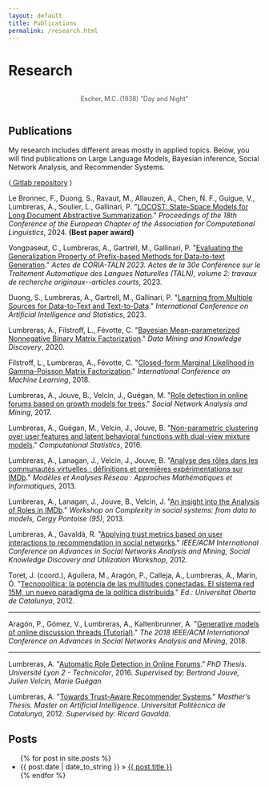 ```yaml
---
layout: default
title: Publications
permalink: /research.html
---
```


# Research
<div style="text-align: center;">
    <figure style="display: inline-block;">
        <img src="{{site.baseurl}}/assets/img/escher-geese-2.png" alt="" style="max-width: 100%;" />
        <figcaption style="text-align: left; font-size: 0.9em; color: #555;">Escher, M.C. (1938) "Day and Night"</figcaption>
    </figure>
</div>

<h2 class="section">Publications</h2>
My research includes different areas mostly in applied topics. Below, you will find publications on Large Language Models, Bayesian inference, Social Network Analysis, and Recommender Systems.
<p>
<div class="center-email">
(<a href="https://github.com/alumbreras?tab=repositories"><i class="fa fa-github fa-lg fa-fw"></i> Gitlab repository</a> )
</div>
</p>

Le Bronnec, F., Duong, S., Ravaut, M., Allauzen, A., Chen, N. F., Guigue, V., Lumbreras, A., Soulier, L., Gallinari, P. "[LOCOST: State-Space Models for Long Document Abstractive Summarization](https://example.com/locost-pdf)." *Proceedings of the 18th Conference of the European Chapter of the Association for Computational Linguistics*, 2024. **(Best paper award)**[<i class="fa fa-file-pdf-o fa-lg fa-fw"></i>](https://example.com/locost-pdf) <i class="fa fa-github fa-lg fa-fw"></i> <i class="fa fa-slideshare fa-lg fa-fw"></i> 

Vongpaseut, C., Lumbreras, A., Gartrell, M., Gallinari, P. "[Evaluating the Generalization Property of Prefix-based Methods for Data-to-text Generation](https://example.com/prefix-based-pdf)." *Actes de CORIA-TALN 2023. Actes de la 30e Conférence sur le Traitement Automatique des Langues Naturelles (TALN), volume 2: travaux de recherche originaux--articles courts*, 2023. [<i class="fa fa-file-pdf-o fa-lg fa-fw"></i>](https://example.com/prefix-based-pdf) <i class="fa fa-github fa-lg fa-fw"></i> <i class="fa fa-slideshare fa-lg fa-fw"></i>

Duong, S., Lumbreras, A., Gartrell, M., Gallinari, P. "[Learning from Multiple Sources for Data-to-Text and Text-to-Data](https://example.com/multiple-sources-pdf)." *International Conference on Artificial Intelligence and Statistics*, 2023. [<i class="fa fa-file-pdf-o fa-lg fa-fw"></i>](https://example.com/multiple-sources-pdf) <i class="fa fa-github fa-lg fa-fw"></i> <i class="fa fa-slideshare fa-lg fa-fw"></i>

Lumbreras, A., Filstroff, L., Févotte, C. "[Bayesian Mean-parameterized Nonnegative Binary Matrix Factorization](https://link.springer.com/article/10.1007/s10618-020-00712-w)." *Data Mining and Knowledge Discovery*, 2020. [<i class="fa fa-file-pdf-o fa-lg fa-fw"></i>](https://arxiv.org/abs/1812.06866) <i class="fa fa-github fa-lg fa-fw"></i> <i class="fa fa-slideshare fa-lg fa-fw"></i>

Filstroff, L., Lumbreras, A., Févotte, C. "[Closed-form Marginal Likelihood in Gamma-Poisson Matrix Factorization](http://proceedings.mlr.press/v80/filstroff18a/filstroff18a.pdf)." *International Conference on Machine Learning*, 2018. [<i class="fa fa-file-pdf-o fa-lg fa-fw"></i>](http://proceedings.mlr.press/v80/filstroff18a/filstroff18a.pdf) <i class="fa fa-github fa-lg fa-fw"></i> <i class="fa fa-slideshare fa-lg fa-fw"></i>

Lumbreras, A., Jouve, B., Velcin, J., Guégan, M. "[Role detection in online forums based on growth models for trees](https://www.springer.com/computer/database+management+%26+information+retrieval/journal/13278)." *Social Network Analysis and Mining*, 2017. [<i class="fa fa-file-pdf-o fa-lg fa-fw"></i>](https://www.springer.com/computer/database+management+%26+information+retrieval/journal/13278) <i class="fa fa-github fa-lg fa-fw"></i> <i class="fa fa-slideshare fa-lg fa-fw"></i>

Lumbreras, A., Guégan, M., Velcin, J., Jouve, B. "[Non-parametric clustering over user features and latent behavioral functions with dual-view mixture models](http://link.springer.com/article/10.1007/s00180-016-0668-0)." *Computational Statistics*, 2016. [<i class="fa fa-file-pdf-o fa-lg fa-fw"></i>]({{site.baseurl}}/assets/files/Lumbreras_et_al_2017_CompStats.pdf) [<i class="fa fa-github fa-lg fa-fw"></i>](https://github.com/alumbreras/Dual-DPGMM) <i class="fa fa-slideshare fa-lg fa-fw"></i>

Lumbreras, A., Lanagan, J., Velcin, J., Jouve, B. "[Analyse des rôles dans les communautés virtuelles : définitions et premières expérimentations sur IMDb](http://arxiv.org/ftp/arxiv/papers/1309/1309.7187.pdf)." *Modèles et Analyses Réseau : Approches Mathématiques et Informatiques*, 2013. [<i class="fa fa-file-pdf-o fa-lg fa-fw"></i>](http://arxiv.org/ftp/arxiv/papers/1309/1309.7187.pdf) <i class="fa fa-github fa-lg fa-fw"></i> <i class="fa fa-slideshare fa-lg fa-fw"></i>

Lumbreras, A., Lanagan, J., Jouve, B., Velcin, J. "[An insight into the Analysis of Roles in IMDb](http://complexity-in-social-systems.u-cergy.fr/?page_id=326)." *Workshop on Complexity in social systems: from data to models, Cergy Pontoise (95)*, 2013. [<i class="fa fa-file-pdf-o fa-lg fa-fw"></i>]({{site.baseurl}}/assets/files/Lumbreras_et_al_2013_1.pdf) <i class="fa fa-github fa-lg fa-fw"></i> [<i class="fa fa-slideshare fa-lg fa-fw"></i>]({{site.baseurl}}/assets/files/Lumbreras_et_al_2013_1_slides.pdf)

Lumbreras, A., Gavaldà, R. "[Applying trust metrics based on user interactions to recommendation in social networks](http://ieeexplore.ieee.org/document/6425600/)." *IEEE/ACM International Conference on Advances in Social Networks Analysis and Mining, Social Knowledge Discovery and Utilization Workshop*, 2012. [<i class="fa fa-file-pdf-o fa-lg fa-fw"></i>]({{site.baseurl}}/assets/files/Lumbreras_Gavalda_ASONAM_2012_extversion.pdf) [<i class="fa fa-github fa-lg fa-fw"></i>](https://bitbucket.org/alumbreras/trust-aware-recommender-system-for-tweets/) <i class="fa fa-slideshare fa-lg fa-fw"></i>

Toret, J. (coord.), Aguilera, M., Aragón, P., Calleja, A., Lumbreras, A., Marín, Ó. "[Tecnopolítica: la potencia de las multitudes conectadas. El sistema red 15M, un nuevo paradigma de la política distribuida](http://tecnopolitica.net/sites/default/files/1878-5799-3-PB%20%282%29.pdf)." *Ed.: Universitat Oberta de Catalunya*, 2012. [<i class="fa fa-file-pdf-o fa-lg fa-fw"></i>](http://tecnopolitica.net/sites/default/files/1878-5799-3-PB%20%282%29.pdf) <i class="fa fa-github fa-lg fa-fw"></i> <i class="fa fa-slideshare fa-lg fa-fw"></i>

-----

Aragón, P., Gómez, V., Lumbreras, A., Kaltenbrunner, A. "[Generative models of online discussion threads (Tutorial)](https://www.upf.edu/web/ai-ml/tutorial-asonam-2018)." *The 2018 IEEE/ACM International Conference on Advances in Social Networks Analysis and Mining*, 2018. [<i class="fa fa-file-pdf-o fa-lg fa-fw"></i>](https://www.upf.edu/web/ai-ml/tutorial-asonam-2018) <i class="fa fa-github fa-lg fa-fw"></i> [<i class="fa fa-slideshare fa-lg fa-fw"></i>](https://docs.google.com/presentation/d/1sHfJJKMrBTjN05J5qPf6LP6CqF5vwUX6kq0P7LCobmU/edit)

-----

Lumbreras, A. "[Automatic Role Detection in Online Forums](https://tel.archives-ouvertes.fr/tel-01439342/)." *PhD Thesis. Université Lyon 2 - Technicolor*, 2016. *Supervised by: Bertrand Jouve, Julien Velcin, Marie Guégan* [<i class="fa fa-file-pdf-o fa-lg fa-fw"></i>](https://tel.archives-ouvertes.fr/tel-01439342/) <i class="fa fa-github fa-lg fa-fw"></i> [<i class="fa fa-slideshare fa-lg fa-fw"></i>]({{site.url}}/files/PhD_soutenance.pdf)

Lumbreras, A. "[Towards Trust-Aware Recommender Systems](https://bitbucket.org/alumbreras/trust-aware-recommender-system-for-tweets)." *Masther’s Thesis. Master on Artificial Intelligence. Universitat Politècnica de Catalunya*, 2012. *Supervised by: Ricard Gavaldà.* [<i class="fa fa-file-pdf-o fa-lg fa-fw"></i>]({{site.baseurl}}/assets/files/Lumbreras_MasterThesis.pdf) [<i class="fa fa-github fa-lg fa-fw"></i>](https://bitbucket.org/alumbreras/trust-aware-recommender-system-for-tweets) [<i class="fa fa-slideshare fa-lg fa-fw"></i>](http://www.slideshare.net/anarcaster/towards-trustaware-recommender-systems)



<h2 class="section">Posts</h2>

<div>
  <ul class='posts'>
    {% for post in site.posts %}
      <li><span>{{ post.date | date_to_string }}</span> &raquo; <a href="{{ post.url }}">{{ post.title }}</a></li>
    {% endfor %}
</ul>
</div>